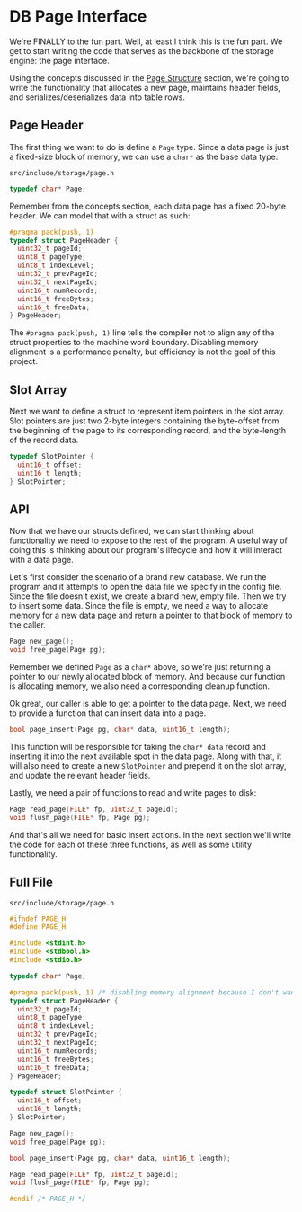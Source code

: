 # DB Page Interface

We're FINALLY to the fun part. Well, at least I think this is the fun part. We get to start writing the code that serves as the backbone of the storage engine: the page interface.

Using the concepts discussed in the [Page Structure](../../03-db-page/page-structure) section, we're going to write the functionality that allocates a new page, maintains header fields, and serializes/deserializes data into table rows.

## Page Header

The first thing we want to do is define a `Page` type. Since a data page is just a fixed-size block of memory, we can use a `char*` as the base data type:

`src/include/storage/page.h`

```c
typedef char* Page;
```

Remember from the concepts section, each data page has a fixed 20-byte header. We can model that with a struct as such:

```c
#pragma pack(push, 1)
typedef struct PageHeader {
  uint32_t pageId;
  uint8_t pageType;
  uint8_t indexLevel;
  uint32_t prevPageId;
  uint32_t nextPageId;
  uint16_t numRecords;
  uint16_t freeBytes;
  uint16_t freeData;
} PageHeader;
```

The `#pragma pack(push, 1)` line tells the compiler not to align any of the struct properties to the machine word boundary. Disabling memory alignment is a performance penalty, but efficiency is not the goal of this project.

## Slot Array

Next we want to define a struct to represent item pointers in the slot array. Slot pointers are just two 2-byte integers containing the byte-offset from the beginning of the page to its corresponding record, and the byte-length of the record data.

```c
typedef SlotPointer {
  uint16_t offset;
  uint16_t length;
} SlotPointer;
```

## API

Now that we have our structs defined, we can start thinking about functionality we need to expose to the rest of the program. A useful way of doing this is thinking about our program's lifecycle and how it will interact with a data page.

Let's first consider the scenario of a brand new database. We run the program and it attempts to open the data file we specify in the config file. Since the file doesn't exist, we create a brand new, empty file. Then we try to insert some data. Since the file is empty, we need a way to allocate memory for a new data page and return a pointer to that block of memory to the caller.

```c
Page new_page();
void free_page(Page pg);
```

Remember we defined `Page` as a `char*` above, so we're just returning a pointer to our newly allocated block of memory. And because our function is allocating memory, we also need a corresponding cleanup function.

Ok great, our caller is able to get a pointer to the data page. Next, we need to provide a function that can insert data into a page.

```c
bool page_insert(Page pg, char* data, uint16_t length);
```

This function will be responsible for taking the `char* data` record and inserting it into the next available spot in the data page. Along with that, it will also need to create a new `SlotPointer` and prepend it on the slot array, and update the relevant header fields.

Lastly, we need a pair of functions to read and write pages to disk:

```c
Page read_page(FILE* fp, uint32_t pageId);
void flush_page(FILE* fp, Page pg);
```

And that's all we need for basic insert actions. In the next section we'll write the code for each of these three functions, as well as some utility functionality.

## Full File

`src/include/storage/page.h`

```c
#ifndef PAGE_H
#define PAGE_H

#include <stdint.h>
#include <stdbool.h>
#include <stdio.h>

typedef char* Page;

#pragma pack(push, 1) /* disabling memory alignment because I don't want to deal with it */
typedef struct PageHeader {
  uint32_t pageId;
  uint8_t pageType;
  uint8_t indexLevel;
  uint32_t prevPageId;
  uint32_t nextPageId;
  uint16_t numRecords;
  uint16_t freeBytes;
  uint16_t freeData;
} PageHeader;

typedef struct SlotPointer {
  uint16_t offset;
  uint16_t length;
} SlotPointer;

Page new_page();
void free_page(Page pg);

bool page_insert(Page pg, char* data, uint16_t length);

Page read_page(FILE* fp, uint32_t pageId);
void flush_page(FILE* fp, Page pg);

#endif /* PAGE_H */
```